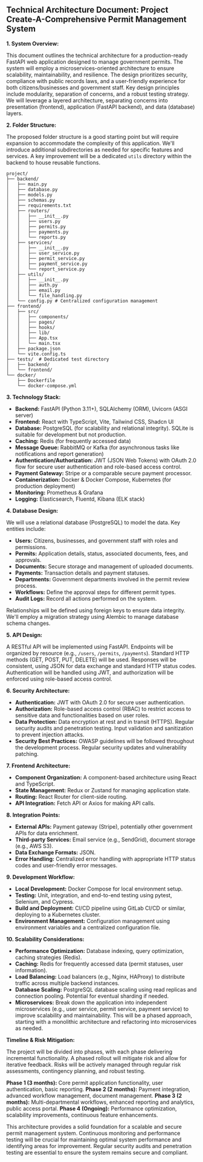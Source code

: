 ## Technical Architecture Document: Project Create-A-Comprehensive Permit Management System

**1. System Overview:**

This document outlines the technical architecture for a production-ready FastAPI web application designed to manage government permits.  The system will employ a microservices-oriented architecture to ensure scalability, maintainability, and resilience.  The design prioritizes security, compliance with public records laws, and a user-friendly experience for both citizens/businesses and government staff.  Key design principles include modularity, separation of concerns, and a robust testing strategy.  We will leverage a layered architecture, separating concerns into presentation (frontend), application (FastAPI backend), and data (database) layers.

**2. Folder Structure:**

The proposed folder structure is a good starting point but will require expansion to accommodate the complexity of this application.  We'll introduce additional subdirectories as needed for specific features and services.  A key improvement will be a dedicated `utils` directory within the backend to house reusable functions.

```
project/
├── backend/
│   ├── main.py
│   ├── database.py
│   ├── models.py
│   ├── schemas.py
│   ├── requirements.txt
│   ├── routers/
│   │   ├── __init__.py
│   │   ├── users.py
│   │   ├── permits.py
│   │   ├── payments.py
│   │   └── reports.py
│   ├── services/
│   │   ├── __init__.py
│   │   ├── user_service.py
│   │   ├── permit_service.py
│   │   ├── payment_service.py
│   │   └── report_service.py
│   ├── utils/
│   │   ├── __init__.py
│   │   ├── auth.py
│   │   ├── email.py
│   │   └── file_handling.py
│   └── config.py # Centralized configuration management
├── frontend/
│   ├── src/
│   │   ├── components/
│   │   ├── pages/
│   │   ├── hooks/
│   │   ├── lib/
│   │   ├── App.tsx
│   │   └── main.tsx
│   ├── package.json
│   └── vite.config.ts
├── tests/  # Dedicated test directory
│   ├── backend/
│   └── frontend/
└── docker/
    ├── Dockerfile
    └── docker-compose.yml
```

**3. Technology Stack:**

* **Backend:** FastAPI (Python 3.11+), SQLAlchemy (ORM), Uvicorn (ASGI server)
* **Frontend:** React with TypeScript, Vite, Tailwind CSS, Shadcn UI
* **Database:** PostgreSQL (for scalability and relational integrity).  SQLite is suitable for development but not production.
* **Caching:** Redis (for frequently accessed data)
* **Message Queue:** RabbitMQ or Kafka (for asynchronous tasks like notifications and report generation)
* **Authentication/Authorization:** JWT (JSON Web Tokens) with OAuth 2.0 flow for secure user authentication and role-based access control.
* **Payment Gateway:** Stripe or a comparable secure payment processor.
* **Containerization:** Docker & Docker Compose, Kubernetes (for production deployment)
* **Monitoring:** Prometheus & Grafana
* **Logging:** Elasticsearch, Fluentd, Kibana (ELK stack)


**4. Database Design:**

We will use a relational database (PostgreSQL) to model the data.  Key entities include:

* **Users:** Citizens, businesses, and government staff with roles and permissions.
* **Permits:** Application details, status, associated documents, fees, and approvals.
* **Documents:** Secure storage and management of uploaded documents.
* **Payments:** Transaction details and payment statuses.
* **Departments:**  Government departments involved in the permit review process.
* **Workflows:**  Define the approval steps for different permit types.
* **Audit Logs:**  Record all actions performed on the system.

Relationships will be defined using foreign keys to ensure data integrity.  We'll employ a migration strategy using Alembic to manage database schema changes.

**5. API Design:**

A RESTful API will be implemented using FastAPI.  Endpoints will be organized by resource (e.g., `/users`, `/permits`, `/payments`).  Standard HTTP methods (GET, POST, PUT, DELETE) will be used.  Responses will be consistent, using JSON for data exchange and standard HTTP status codes.  Authentication will be handled using JWT, and authorization will be enforced using role-based access control.

**6. Security Architecture:**

* **Authentication:** JWT with OAuth 2.0 for secure user authentication.
* **Authorization:** Role-based access control (RBAC) to restrict access to sensitive data and functionalities based on user roles.
* **Data Protection:**  Data encryption at rest and in transit (HTTPS).  Regular security audits and penetration testing. Input validation and sanitization to prevent injection attacks.
* **Security Best Practices:** OWASP guidelines will be followed throughout the development process. Regular security updates and vulnerability patching.

**7. Frontend Architecture:**

* **Component Organization:**  A component-based architecture using React and TypeScript.
* **State Management:** Redux or Zustand for managing application state.
* **Routing:** React Router for client-side routing.
* **API Integration:**  Fetch API or Axios for making API calls.

**8. Integration Points:**

* **External APIs:**  Payment gateway (Stripe), potentially other government APIs for data enrichment.
* **Third-party Services:**  Email service (e.g., SendGrid), document storage (e.g., AWS S3).
* **Data Exchange Formats:**  JSON.
* **Error Handling:**  Centralized error handling with appropriate HTTP status codes and user-friendly error messages.

**9. Development Workflow:**

* **Local Development:**  Docker Compose for local environment setup.
* **Testing:**  Unit, integration, and end-to-end testing using pytest, Selenium, and Cypress.
* **Build and Deployment:**  CI/CD pipeline using GitLab CI/CD or similar, deploying to a Kubernetes cluster.
* **Environment Management:**  Configuration management using environment variables and a centralized configuration file.

**10. Scalability Considerations:**

* **Performance Optimization:**  Database indexing, query optimization, caching strategies (Redis).
* **Caching:**  Redis for frequently accessed data (permit statuses, user information).
* **Load Balancing:**  Load balancers (e.g., Nginx, HAProxy) to distribute traffic across multiple backend instances.
* **Database Scaling:**  PostgreSQL database scaling using read replicas and connection pooling.  Potential for eventual sharding if needed.
* **Microservices:**  Break down the application into independent microservices (e.g., user service, permit service, payment service) to improve scalability and maintainability.  This will be a phased approach, starting with a monolithic architecture and refactoring into microservices as needed.


**Timeline & Risk Mitigation:**

The project will be divided into phases, with each phase delivering incremental functionality.  A phased rollout will mitigate risk and allow for iterative feedback.  Risks will be actively managed through regular risk assessments, contingency planning, and robust testing.

**Phase 1 (3 months):** Core permit application functionality, user authentication, basic reporting.
**Phase 2 (2 months):** Payment integration, advanced workflow management, document management.
**Phase 3 (2 months):**  Multi-departmental workflows, enhanced reporting and analytics, public access portal.
**Phase 4 (Ongoing):**  Performance optimization, scalability improvements, continuous feature enhancements.


This architecture provides a solid foundation for a scalable and secure permit management system.  Continuous monitoring and performance testing will be crucial for maintaining optimal system performance and identifying areas for improvement.  Regular security audits and penetration testing are essential to ensure the system remains secure and compliant.
